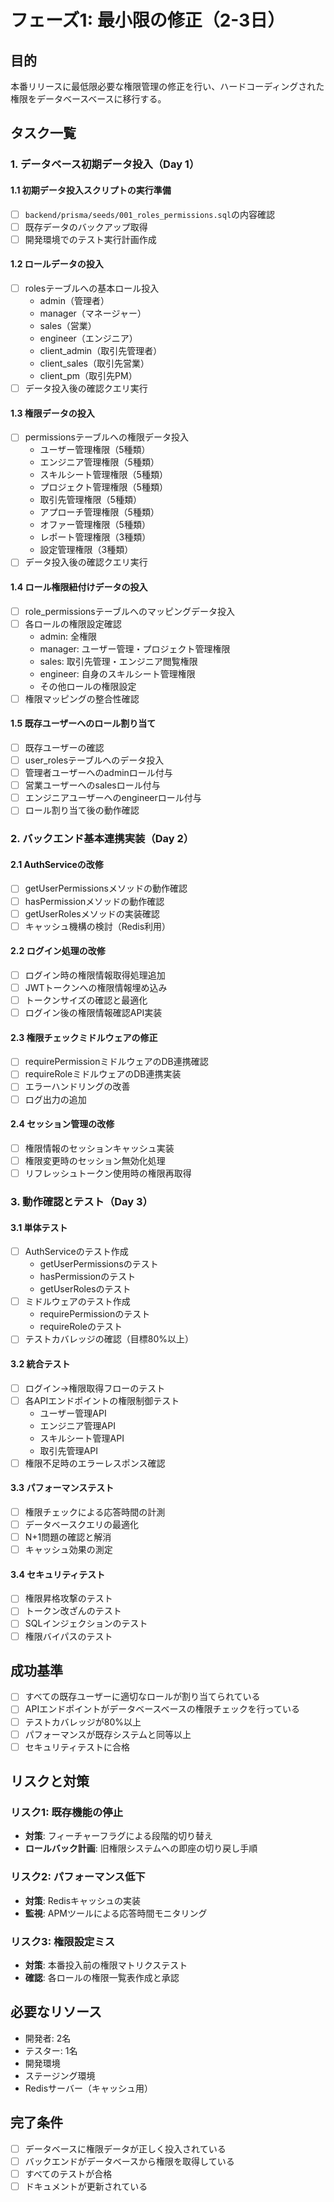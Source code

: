 # フェーズ1: 最小限の修正（2-3日）

## 目的
本番リリースに最低限必要な権限管理の修正を行い、ハードコーディングされた権限をデータベースベースに移行する。

## タスク一覧

### 1. データベース初期データ投入（Day 1）

#### 1.1 初期データ投入スクリプトの実行準備
- [ ] `backend/prisma/seeds/001_roles_permissions.sql`の内容確認
- [ ] 既存データのバックアップ取得
- [ ] 開発環境でのテスト実行計画作成

#### 1.2 ロールデータの投入
- [ ] rolesテーブルへの基本ロール投入
  - admin（管理者）
  - manager（マネージャー）
  - sales（営業）
  - engineer（エンジニア）
  - client_admin（取引先管理者）
  - client_sales（取引先営業）
  - client_pm（取引先PM）
- [ ] データ投入後の確認クエリ実行

#### 1.3 権限データの投入
- [ ] permissionsテーブルへの権限データ投入
  - ユーザー管理権限（5種類）
  - エンジニア管理権限（5種類）
  - スキルシート管理権限（5種類）
  - プロジェクト管理権限（5種類）
  - 取引先管理権限（5種類）
  - アプローチ管理権限（5種類）
  - オファー管理権限（5種類）
  - レポート管理権限（3種類）
  - 設定管理権限（3種類）
- [ ] データ投入後の確認クエリ実行

#### 1.4 ロール権限紐付けデータの投入
- [ ] role_permissionsテーブルへのマッピングデータ投入
- [ ] 各ロールの権限設定確認
  - admin: 全権限
  - manager: ユーザー管理・プロジェクト管理権限
  - sales: 取引先管理・エンジニア閲覧権限
  - engineer: 自身のスキルシート管理権限
  - その他ロールの権限設定
- [ ] 権限マッピングの整合性確認

#### 1.5 既存ユーザーへのロール割り当て
- [ ] 既存ユーザーの確認
- [ ] user_rolesテーブルへのデータ投入
- [ ] 管理者ユーザーへのadminロール付与
- [ ] 営業ユーザーへのsalesロール付与
- [ ] エンジニアユーザーへのengineerロール付与
- [ ] ロール割り当て後の動作確認

### 2. バックエンド基本連携実装（Day 2）

#### 2.1 AuthServiceの改修
- [ ] getUserPermissionsメソッドの動作確認
- [ ] hasPermissionメソッドの動作確認
- [ ] getUserRolesメソッドの実装確認
- [ ] キャッシュ機構の検討（Redis利用）

#### 2.2 ログイン処理の改修
- [ ] ログイン時の権限情報取得処理追加
- [ ] JWTトークンへの権限情報埋め込み
- [ ] トークンサイズの確認と最適化
- [ ] ログイン後の権限情報確認API実装

#### 2.3 権限チェックミドルウェアの修正
- [ ] requirePermissionミドルウェアのDB連携確認
- [ ] requireRoleミドルウェアのDB連携実装
- [ ] エラーハンドリングの改善
- [ ] ログ出力の追加

#### 2.4 セッション管理の改修
- [ ] 権限情報のセッションキャッシュ実装
- [ ] 権限変更時のセッション無効化処理
- [ ] リフレッシュトークン使用時の権限再取得

### 3. 動作確認とテスト（Day 3）

#### 3.1 単体テスト
- [ ] AuthServiceのテスト作成
  - getUserPermissionsのテスト
  - hasPermissionのテスト
  - getUserRolesのテスト
- [ ] ミドルウェアのテスト作成
  - requirePermissionのテスト
  - requireRoleのテスト
- [ ] テストカバレッジの確認（目標80%以上）

#### 3.2 統合テスト
- [ ] ログイン→権限取得フローのテスト
- [ ] 各APIエンドポイントの権限制御テスト
  - ユーザー管理API
  - エンジニア管理API
  - スキルシート管理API
  - 取引先管理API
- [ ] 権限不足時のエラーレスポンス確認

#### 3.3 パフォーマンステスト
- [ ] 権限チェックによる応答時間の計測
- [ ] データベースクエリの最適化
- [ ] N+1問題の確認と解消
- [ ] キャッシュ効果の測定

#### 3.4 セキュリティテスト
- [ ] 権限昇格攻撃のテスト
- [ ] トークン改ざんのテスト
- [ ] SQLインジェクションのテスト
- [ ] 権限バイパスのテスト

## 成功基準
- [ ] すべての既存ユーザーに適切なロールが割り当てられている
- [ ] APIエンドポイントがデータベースベースの権限チェックを行っている
- [ ] テストカバレッジが80%以上
- [ ] パフォーマンスが既存システムと同等以上
- [ ] セキュリティテストに合格

## リスクと対策

### リスク1: 既存機能の停止
- **対策**: フィーチャーフラグによる段階的切り替え
- **ロールバック計画**: 旧権限システムへの即座の切り戻し手順

### リスク2: パフォーマンス低下
- **対策**: Redisキャッシュの実装
- **監視**: APMツールによる応答時間モニタリング

### リスク3: 権限設定ミス
- **対策**: 本番投入前の権限マトリクステスト
- **確認**: 各ロールの権限一覧表作成と承認

## 必要なリソース
- 開発者: 2名
- テスター: 1名
- 開発環境
- ステージング環境
- Redisサーバー（キャッシュ用）

## 完了条件
- [ ] データベースに権限データが正しく投入されている
- [ ] バックエンドがデータベースから権限を取得している
- [ ] すべてのテストが合格
- [ ] ドキュメントが更新されている
